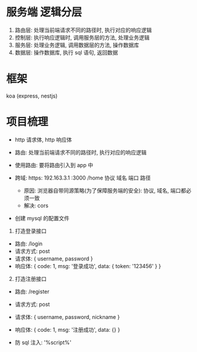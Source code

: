 # 服务端 逻辑分层
1. 路由层: 处理当前端请求不同的路径时, 执行对应的响应逻辑
2. 控制层: 执行响应逻辑时, 调用服务层的方法, 处理业务逻辑
3. 服务层: 处理业务逻辑, 调用数据层的方法, 操作数据库
4. 数据层: 操作数据库, 执行 sql 语句, 返回数据

# 框架
koa (express, nestjs)

# 项目梳理
- http 请求体, http 响应体

- 路由: 处理当前端请求不同的路径时, 执行对应的响应逻辑

- 使用路由: 要将路由引入到 app 中

- 跨域: 
  https:    192.163.3.1   :3000   /home
  协议      域名            端口    路径

  - 原因: 浏览器自带同源策略(为了保障服务端的安全): 协议, 域名, 端口都必须一致
  - 解决: cors 

- 创建 mysql 的配置文件

1. 打造登录接口
  - 路由: /login
  - 请求方式: post
  - 请求体: { username, password }
  - 响应体: { code: 1, msg: '登录成功', data: { token: '123456' } }

2. 打造注册接口
  - 路由: /register
  - 请求方式: post
  - 请求体: { username, password, nickname }
  - 响应体: { code: 1, msg: '注册成功', data: {} }

  - 防 sql 注入: '%script%'
